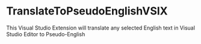 # TranslateToPseudoEnglishVSIX
This Visual Studio Extension will translate any selected English text in Visual Studio Editor to Pseudo-English

